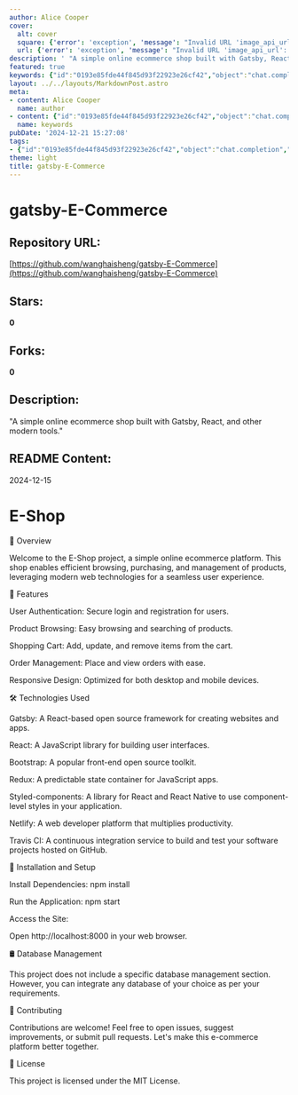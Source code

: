 ```yaml
---
author: Alice Cooper
cover:
  alt: cover
  square: {'error': 'exception', 'message': "Invalid URL 'image_api_url': No scheme supplied. Perhaps you meant https://image_api_url?"}
  url: {'error': 'exception', 'message': "Invalid URL 'image_api_url': No scheme supplied. Perhaps you meant https://image_api_url?"}
description: ' "A simple online ecommerce shop built with Gatsby, React, and other modern tools."'
featured: true
keywords: {"id":"0193e85fde44f845d93f22923e26cf42","object":"chat.completion","created":1734770417,"model":"Qwen/Qwen2.5-7B-Instruct","choices":[{"index":0,"message":{"role":"assistant","content":"### Keywords:\n- gatsby\n- e-commerce\n- online shop\n- modern tools\n- user authentication\n- product browsing\n- shopping cart\n- order management\n- responsive design\n- react\n- bootstrap\n- redux\n- styled-components\n- netlify\n- travis ci\n- installation\n- setup\n- database\n- contributions\n- license\n- MIT License\n\n### Tags:\n- #E-Shop\n- #e-commerce\n- #Gatsby\n- #React\n- #ModernTools\n- #UserAuthentication\n- #ProductBrowsing\n- #ShoppingCart\n- #OrderManagement\n- #ResponsiveDesign\n- #Bootstrap\n- #Redux\n- #StyledComponents\n- #Netlify\n- #TravisCI\n- #Installation\n- #Setup\n- #Database\n- #Contributions\n- #MITLicense"},"finish_reason":"stop"}],"usage":{"prompt_tokens":392,"completion_tokens":179,"total_tokens":571},"system_fingerprint":""}
layout: ../../layouts/MarkdownPost.astro
meta:
- content: Alice Cooper
  name: author
- content: {"id":"0193e85fde44f845d93f22923e26cf42","object":"chat.completion","created":1734770417,"model":"Qwen/Qwen2.5-7B-Instruct","choices":[{"index":0,"message":{"role":"assistant","content":"### Keywords:\n- gatsby\n- e-commerce\n- online shop\n- modern tools\n- user authentication\n- product browsing\n- shopping cart\n- order management\n- responsive design\n- react\n- bootstrap\n- redux\n- styled-components\n- netlify\n- travis ci\n- installation\n- setup\n- database\n- contributions\n- license\n- MIT License\n\n### Tags:\n- #E-Shop\n- #e-commerce\n- #Gatsby\n- #React\n- #ModernTools\n- #UserAuthentication\n- #ProductBrowsing\n- #ShoppingCart\n- #OrderManagement\n- #ResponsiveDesign\n- #Bootstrap\n- #Redux\n- #StyledComponents\n- #Netlify\n- #TravisCI\n- #Installation\n- #Setup\n- #Database\n- #Contributions\n- #MITLicense"},"finish_reason":"stop"}],"usage":{"prompt_tokens":392,"completion_tokens":179,"total_tokens":571},"system_fingerprint":""}
  name: keywords
pubDate: '2024-12-21 15:27:08'
tags:
- {"id":"0193e85fde44f845d93f22923e26cf42","object":"chat.completion","created":1734770417,"model":"Qwen/Qwen2.5-7B-Instruct","choices":[{"index":0,"message":{"role":"assistant","content":"### Keywords:\n- gatsby\n- e-commerce\n- online shop\n- modern tools\n- user authentication\n- product browsing\n- shopping cart\n- order management\n- responsive design\n- react\n- bootstrap\n- redux\n- styled-components\n- netlify\n- travis ci\n- installation\n- setup\n- database\n- contributions\n- license\n- MIT License\n\n### Tags:\n- #E-Shop\n- #e-commerce\n- #Gatsby\n- #React\n- #ModernTools\n- #UserAuthentication\n- #ProductBrowsing\n- #ShoppingCart\n- #OrderManagement\n- #ResponsiveDesign\n- #Bootstrap\n- #Redux\n- #StyledComponents\n- #Netlify\n- #TravisCI\n- #Installation\n- #Setup\n- #Database\n- #Contributions\n- #MITLicense"},"finish_reason":"stop"}],"usage":{"prompt_tokens":392,"completion_tokens":179,"total_tokens":571},"system_fingerprint":""}
theme: light
title: gatsby-E-Commerce
---
```


# gatsby-E-Commerce

## Repository URL: 
[https://github.com/wanghaisheng/gatsby-E-Commerce](https://github.com/wanghaisheng/gatsby-E-Commerce)

## Stars: 
**0**

## Forks: 
**0**

## Description: 
 "A simple online ecommerce shop built with Gatsby, React, and other modern tools."

## README Content: 
2024-12-15

  # E-Shop



📅 Overview


Welcome to the E-Shop project, a simple online ecommerce platform. This shop enables efficient browsing, purchasing, and management of products, leveraging modern web technologies for a seamless user experience.



🌟 Features


User Authentication: Secure login and registration for users.

Product Browsing: Easy browsing and searching of products.

Shopping Cart: Add, update, and remove items from the cart.

Order Management: Place and view orders with ease.

Responsive Design: Optimized for both desktop and mobile devices.



🛠️ Technologies Used


Gatsby: A React-based open source framework for creating websites and apps.

React: A JavaScript library for building user interfaces.

Bootstrap: A popular front-end open source toolkit.

Redux: A predictable state container for JavaScript apps.

Styled-components: A library for React and React Native to use component-level styles in your application.

Netlify: A web developer platform that multiplies productivity.

Travis CI: A continuous integration service to build and test your software projects hosted on GitHub.



🚀 Installation and Setup


Install Dependencies:
npm install


Run the Application:
npm start


Access the Site:

Open http://localhost:8000 in your web browser.



🛢️ Database Management


This project does not include a specific database management section. However, you can integrate any database of your choice as per your requirements.



🤝 Contributing


Contributions are welcome! Feel free to open issues, suggest improvements, or submit pull requests. Let's make this e-commerce platform better together.



📝 License


This project is licensed under the MIT License.

